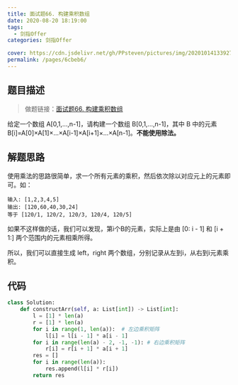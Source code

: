 ```yaml
---
title: 面试题66. 构建乘积数组
date: 2020-08-20 18:19:00
tags: 
  - 剑指Offer
categories: 剑指Offer

cover: https://cdn.jsdelivr.net/gh/PPsteven/pictures/img/20201014133927.png
permalink: /pages/6cbeb6/
---
```


## 题目描述

> 做题链接：[面试题66. 构建乘积数组](https://leetcode-cn.com/problems/gou-jian-cheng-ji-shu-zu-lcof/)

给定一个数组 A[0,1,…,n-1]，请构建一个数组 B[0,1,…,n-1]，其中 B 中的元素 B[i]=A[0]×A[1]×…×A[i-1]×A[i+1]×…×A[n-1]。**不能使用除法。**



<!--more-->

## 解题思路

使用乘法的思路很简单，求一个所有元素的乘积，然后依次除以对应元上的元素即可。如：

```
输入: [1,2,3,4,5]
输出: [120,60,40,30,24]
等于 [120/1, 120/2, 120/3, 120/4, 120/5]
```

如果不这样做的话，我们可以发现，第i个B的元素，实际上是由 [0: i - 1] 和 [i + 1:] 两个范围内的元素相乘所得。

所以，我们可以直接生成 left，right 两个数组，分别记录从左到i，从右到i元素乘积。

## 代码

```python
class Solution:
    def constructArr(self, a: List[int]) -> List[int]:
        l = [1] * len(a)
        r = [1] * len(a)
        for i in range(1, len(a)):  # 左边乘积矩阵
            l[i] = l[i - 1] * a[i - 1]
        for i in range(len(a) - 2, -1, -1): # 右边乘积矩阵
            r[i] = r[i + 1] * a[i + 1]
        res = []
        for i in range(len(a)):
            res.append(l[i] * r[i])
        return res
```

